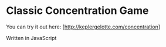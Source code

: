 # Classic Concentration Game 

You can try it out here: [http://keplergelotte.com/concentration]

Written in JavaScript
